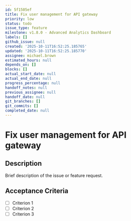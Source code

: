 ```yaml
---
id: 5f1505ef
title: Fix user management for API gateway
priority: low
status: todo
issue_type: feature
milestone: v1.8.0 - Advanced Analytics Dashboard
labels: []
github_issue: null
created: '2025-10-11T16:52:25.185765'
updated: '2025-10-11T16:52:25.185770'
assignee: michael.brown
estimated_hours: null
depends_on: []
blocks: []
actual_start_date: null
actual_end_date: null
progress_percentage: null
handoff_notes: null
previous_assignee: null
handoff_date: null
git_branches: []
git_commits: []
completed_date: null
---
```


# Fix user management for API gateway

## Description

Brief description of the issue or feature request.

## Acceptance Criteria

- [ ] Criterion 1
- [ ] Criterion 2
- [ ] Criterion 3